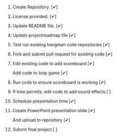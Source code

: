 1. Create Repository. [✔] 

2. License provided. [✔] 

3. Update README file. [✔] 

4. Update projectroadmap file [✔] 

5. Test run existing hangman code repositories [✔] 

6. Fork and submit pull request for existing code [✔] 

7. Edit existing code to add scoreboard [✔] 

   Add code to loop game [✔]

8. Run code to ensure scoreboard is working [✔] 

9. If time permits, edit code to add sound effects [  ] 

10. Schedule presentation time [✔] 

11. Create PowerPoint presentation slide [✔]

    And upload to repository [✔]

12. Submit final project [  ] 
